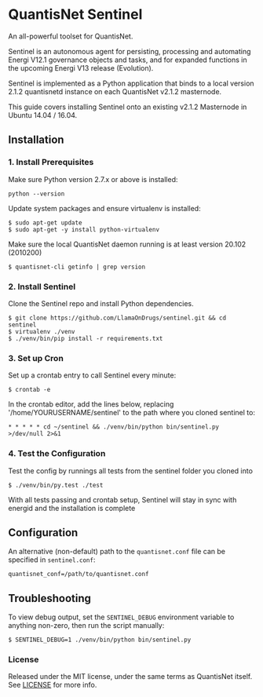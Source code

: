 # QuantisNet Sentinel

An all-powerful toolset for QuantisNet.

Sentinel is an autonomous agent for persisting, processing and automating Energi V12.1 governance objects and tasks, and for expanded functions in the upcoming Energi V13 release (Evolution).

Sentinel is implemented as a Python application that binds to a local version 2.1.2 quantisnetd instance on each QuantisNet v2.1.2 masternode.

This guide covers installing Sentinel onto an existing v2.1.2 Masternode in Ubuntu 14.04 / 16.04.

## Installation

### 1. Install Prerequisites

Make sure Python version 2.7.x or above is installed:

    python --version

Update system packages and ensure virtualenv is installed:

    $ sudo apt-get update
    $ sudo apt-get -y install python-virtualenv

Make sure the local QuantisNet daemon running is at least version 20.102 (2010200)

    $ quantisnet-cli getinfo | grep version

### 2. Install Sentinel

Clone the Sentinel repo and install Python dependencies.

    $ git clone https://github.com/LlamaOnDrugs/sentinel.git && cd sentinel
    $ virtualenv ./venv
    $ ./venv/bin/pip install -r requirements.txt

### 3. Set up Cron

Set up a crontab entry to call Sentinel every minute:

    $ crontab -e

In the crontab editor, add the lines below, replacing '/home/YOURUSERNAME/sentinel' to the path where you cloned sentinel to:

    * * * * * cd ~/sentinel && ./venv/bin/python bin/sentinel.py >/dev/null 2>&1

### 4. Test the Configuration

Test the config by runnings all tests from the sentinel folder you cloned into

    $ ./venv/bin/py.test ./test

With all tests passing and crontab setup, Sentinel will stay in sync with energid and the installation is complete

## Configuration

An alternative (non-default) path to the `quantisnet.conf` file can be specified in `sentinel.conf`:

    quantisnet_conf=/path/to/quantisnet.conf

## Troubleshooting

To view debug output, set the `SENTINEL_DEBUG` environment variable to anything non-zero, then run the script manually:

    $ SENTINEL_DEBUG=1 ./venv/bin/python bin/sentinel.py

### License

Released under the MIT license, under the same terms as QuantisNet itself. See [LICENSE](LICENSE) for more info.

